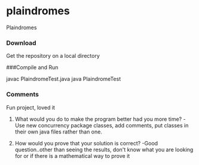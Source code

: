 # plaindromes
Plaindromes


### Download
Get the repository on a local directory

###Compile and Run

javac PlaindromeTest.java
java PlaindromeTest

### Comments

Fun project, loved it

1) What would you do to make the program better had you more time? 
-Use new concurrency package classes, add comments, put classes in their own java files rather than one.

2) How would you prove that your solution is correct? 
-Good question..other than seeing the results, don't know what you are looking for or if there is a mathematical way to prove it

